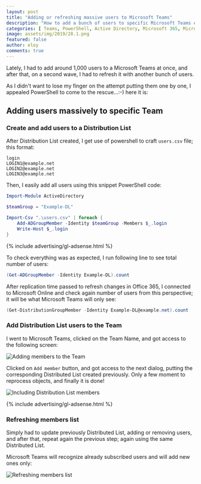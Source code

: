 ```yaml
---
layout: post
title: "Adding or refreshing massive users to Microsoft Teams"
description: "How to add a bunch of users to specific Microsoft Teams easily"
categories: [ Teams, PowerShell, Active Directory, Microsoft 365, Microsoft Teams, Office365 ]
image: assets/img/2019/28.1.png
featured: false
author: eloy
comments: true
---
```


Lately, I had to add around 1,000 users to a Microsoft Teams at once, and after that, on a second wave, I had to refresh it with another bunch of users.

As I didn't want to lose my finger on the attempt putting them one by one, I appealed PowerShell to come to the rescue...:-) here it is:

## Adding users massively to specific Team

### Create and add users to a Distribution List
After Distribution List created, I get use of powershell to craft `users.csv` file; this format:

```
login
LOGIN1@example.net
LOGIN2@example.net
LOGIN3@example.net
```

Then, I easily add all users using this snippet PowerShell code:
```powershell
Import-Module ActiveDirectory

$teamGroup = "Example-DL"

Import-Csv ".\users.csv" | foreach {
    Add-ADGroupMember -Identity $teamGroup -Members $_.login
    Write-Host $_.login
}
```

{% include advertising/gl-adsense.html %}

To check everything was as expected, I run following line to see total number of users:

```powershell
(Get-ADGroupMember -Identity Example-DL).count
```

After replication time passed to refresh changes in Office 365, I connected to Microsoft Online and check again number of users from this perspective; it will be what Microsoft Teams will only see:

```powershell
(Get-DistributionGroupMember -Identity Example-DL@example.net).count
```

### Add Distribution List users to the Team
I went to Microsoft Teams, clicked on the Team Name, and got access to the following screen:

![Adding members to the Team]({{site.baseurl}}/assets/img/2019/28.1.png)

Clicked on `Add member` button, and got access to the next dialog, putting the corresponding Distributed List created previously. Only a few moment to reprocess objects, and finally it is done!

![Including Distribution List members]({{site.baseurl}}/assets/img/2019/28.2.png)

{% include advertising/gl-adsense.html %}

### Refreshing members list
Simply had to update previously Distributed List, adding or removing users, and after that, repeat again the previous step; again using the same Distributed List.

Microsoft Teams will recognize already subscribed users and will add new ones only:

![Refreshing members list]({{site.baseurl}}/assets/img/2019/28.3.png)
